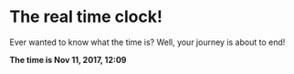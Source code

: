 # The real time clock!

Ever wanted to know what the time is? Well, your journey is about to end!

**The time is Nov 11, 2017, 12:09**
